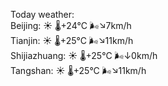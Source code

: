 Today weather:  
Beijing: ☀️ 🌡️+24°C 🌬️↘7km/h  
Tianjin: ☀️ 🌡️+25°C 🌬️↘11km/h  
Shijiazhuang: ☀️ 🌡️+25°C 🌬️↓0km/h  
Tangshan: ☀️ 🌡️+25°C 🌬️↘11km/h  
